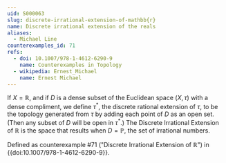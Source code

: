 ```yaml
---
uid: S000063
slug: discrete-irrational-extension-of-mathbb{r}
name: Discrete irrational extension of the reals
aliases:
  - Michael Line
counterexamples_id: 71
refs:
  - doi: 10.1007/978-1-4612-6290-9 
    name: Counterexamples in Topology
  - wikipedia: Ernest_Michael
    name: Ernest Michael
---
```

If $X = \mathbb{R}$, and if $D$ is a dense subset of the Euclidean space $(X, \tau)$ with a dense compliment, we define $\tau^{*}$, the discrete rational extension of $\tau$, to be the topology generated from $\tau$ by adding each point of $D$ as an open set. (Then any subset of $D$ will be open in $\tau^{*}$.) The Discrete Irrational Extension of $\mathbb{R}$ is the space that results when $D = \mathbb{P}$, the set of irrational numbers.

Defined as counterexample #71 ("Discrete Irrational Extension of $\mathbb{R}$")
in {{doi:10.1007/978-1-4612-6290-9}}.
